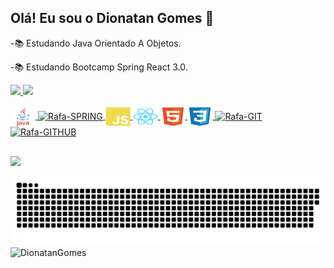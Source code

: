 ## Olá! Eu sou o Dionatan Gomes 👋


-📚 Estudando Java Orientado A Objetos.

-📚 Estudando Bootcamp Spring React 3.0.

<div>
  <a href="https://github.com/DionatanGomes">
  <img height="180em" src="https://github-readme-stats.vercel.app/api?username=DionatanGomes&show_icons=true&theme=dracula&include_all_commits=true&count_private=true"/>
  <img height="180em" src="https://github-readme-stats.vercel.app/api/top-langs/?username=DionatanGomes&layout=compact&langs_count=7&theme=dracula"/>
     
</div>
  
  <div style="display: inline_block"><br>
   <img align="center" alt="Rafa-JAVA" height="30" width="40" src="https://raw.githubusercontent.com/devicons/devicon/master/icons/java/java-original-wordmark.svg">
   <img align="center" alt="Rafa-SPRING" height="30" width="40" src="https://cdn.jsdelivr.net/gh/devicons/devicon/icons/spring/spring-original.svg" />    
   <img align="center" alt="Rafa-Js" height="30" width="40" src="https://raw.githubusercontent.com/devicons/devicon/master/icons/javascript/javascript-plain.svg">  
   <img align="center" alt="Rafa-React" height="30" width="40" src="https://raw.githubusercontent.com/devicons/devicon/master/icons/react/react-original.svg">
   <img align="center" alt="Rafa-HTML" height="30" width="40" src="https://raw.githubusercontent.com/devicons/devicon/master/icons/html5/html5-original.svg">
   <img align="center" alt="Rafa-CSS" height="30" width="40" src="https://raw.githubusercontent.com/devicons/devicon/master/icons/css3/css3-original.svg">  
   <img align="center" alt="Rafa-GIT" height="30" width="40" src="https://cdn.jsdelivr.net/gh/devicons/devicon/icons/git/git-original.svg" />
   <img align="center" alt="Rafa-GITHUB" height="30" width="40" src="https://cdn.jsdelivr.net/gh/devicons/devicon/icons/github/github-original.svg"  />

 
    

>
  
  
  ##
  
  <div>
    <a href="https://www.linkedin.com/in/dionatan-gomes-466b15113?lipi=urn%3Ali%3Apage%3Ad_flagship3_profile_view_base_contact_details%3BHuPevfC5QbqY20cZwQ%2FRHA%3D%3D" target="_blank"><img src="https://img.shields.io/badge/-LinkedIn-%230077B5?style=for-the-badge&logo=linkedin&logoColor=white" target="_blank"></a> 
    
 
    
  </div>  

![Snake animation](https://github.com/DionatanGomes/DionatanGomes/blob/output/github-contribution-grid-snake.svg)
  <img src="https://komarev.com/ghpvc/?username=DionatanGomes&color=green" alt="DionatanGomes" />
##
